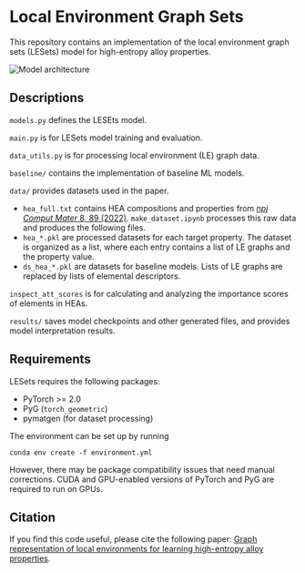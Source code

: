 # Local Environment Graph Sets

This repository contains an implementation of the local environment graph sets (LESets) model for high-entropy alloy properties.

![Model architecture](model_architecture.webp)

## Descriptions
`models.py` defines the LESEts model.

`main.py` is for LESets model training and evaluation.

`data_utils.py` is for processing local environment (LE) graph data.

`baseline/` contains the implementation of baseline ML models.

`data/` provides datasets used in the paper. 
- `hea_full.txt` contains HEA compositions and properties from [*npj Comput Mater* 8, 89 (2022)](https://doi.org/10.1038/s41524-022-00779-7). `make_dataset.ipynb` processes this raw data and produces the following files.
- `hea_*.pkl` are processed datasets for each target property. The dataset is organized as a list, where each entry contains a list of LE graphs and the property value.
- `ds_hea_*.pkl` are datasets for baseline models. Lists of LE graphs are replaced by lists of elemental descriptors.

`inspect_att_scores` is for calculating and analyzing the importance scores of elements in HEAs.

`results/` saves model checkpoints and other generated files, and provides model interpretation results.

## Requirements
LESets requires the following packages:
- PyTorch >= 2.0
- PyG (`torch_geometric`)
- pymatgen (for dataset processing)

The environment can be set up by running
```
conda env create -f environment.yml
```
However, there may be package compatibility issues that need manual corrections. CUDA and GPU-enabled versions of PyTorch and PyG are required to run on GPUs.


## Citation
If you find this code useful, please cite the following paper: [Graph representation of local environments for learning high-entropy alloy properties](https://doi.org/10.1088/2632-2153/adc0e1).
